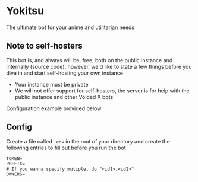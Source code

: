# Yokitsu
The ultimate bot for your anime and utilitarian needs

## Note to self-hosters
This bot is, and always will be, free, both on the public instance and internally (source code), however, we'd like to state a few things before you dive in and start self-hosting your own instance

- Your instance must be private
- We will not offer support for self-hosters, the server is for help with the public instance and other Voided X bots

Configuration example provided below

## Config
Create a file called `.env` in the root of your directory and create the following entries to fill out before you run the bot
```
TOKEN=
PREFIX=
# If you wanna specify mutiple, do "<id1>,<id2>"
OWNERS=
```